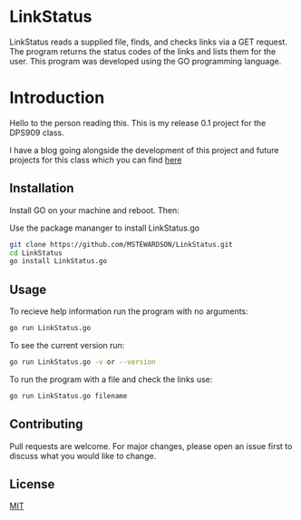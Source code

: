 # LinkStatus

LinkStatus reads a supplied file, finds, and checks links via a GET request. The program returns the status codes of the links and lists them for the user.
This program was developed using the GO programming language.

# Introduction
Hello to the person reading this. This is my release 0.1 project for the DPS909 class.

I have a blog going alongside the development of this project and future projects for this class which you can find [here](https://matthew-k-stewardson.blogspot.com/)

## Installation
Install GO on your machine and reboot. Then:

Use the package mananger to install LinkStatus.go
```bash
git clone https://github.com/MSTEWARDSON/LinkStatus.git
cd LinkStatus
go install LinkStatus.go
```
## Usage

To recieve help information run the program with no arguments:
```bash
go run LinkStatus.go
```
To see the current version run:
```bash
go run LinkStatus.go -v or --version
```
To run the program with a file and check the links use:
```bash
go run LinkStatus.go filename
```
## Contributing
Pull requests are welcome. For major changes, please open an issue first to discuss what you would like to change.

## License
[MIT](https://choosealicense.com/licenses/mit/)

